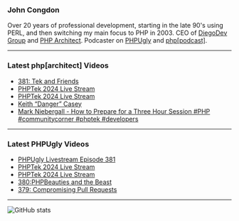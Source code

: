### John Congdon

Over 20 years of professional development, starting in the late 90's using PERL, and then switching my main focus to PHP in 2003.
CEO of [DiegoDev Group][ws_diegodev] and [PHP Architect][ws_phparch].
Podcaster on [PHPUgly][ws_phpugly] and [php[podcast]][ws_phparch].

---

### Latest php[architect] Videos
<!-- PHPARCHITECT:START -->
- [381: Tek and Friends](https://www.youtube.com/watch?v=jJ5VJ8S37qc)
- [PHPTek 2024 Live Stream](https://www.youtube.com/watch?v=LwIlqPIbREE)
- [PHPTek 2024 Live Stream](https://www.youtube.com/watch?v=KVwAJwVcxaw)
- [Keith “Danger” Casey](https://www.youtube.com/watch?v=4jOttvOzYVQ)
- [Mark Niebergall - How to Prepare for a Three Hour Session #PHP #communitycorner #phptek  #developers](https://www.youtube.com/watch?v=c3MVDCGA1eg)
<!-- PHPARCHITECT:END -->

---

### Latest PHPUgly Videos
<!-- PHPUGLY:START -->
- [PHPUgly Livestream Episode 381](https://www.youtube.com/watch?v=zfm0W8Cu9eI)
- [PHPTek 2024 Live Stream](https://www.youtube.com/watch?v=0ns5yvaQ0xY)
- [PHPTek 2024 Live Stream](https://www.youtube.com/watch?v=MyNz3iwcJ8E)
- [380:PHPBeauties and the Beast](https://www.youtube.com/watch?v=y5vbiNcI7HM)
- [379: Compromising Pull Requests](https://www.youtube.com/watch?v=KfofH-y_28U)
<!-- PHPUGLY:END -->

---

![GitHub stats](https://github-readme-stats.vercel.app/api?username=johncongdon&show_icons=true&hide_border=true&hide=stars&count_private=true)  


[ws_diegodev]: https://www.diegodev.com
[ws_phparch]: https://www.phparch.com
[ws_phpugly]: https://www.phpugly.com
